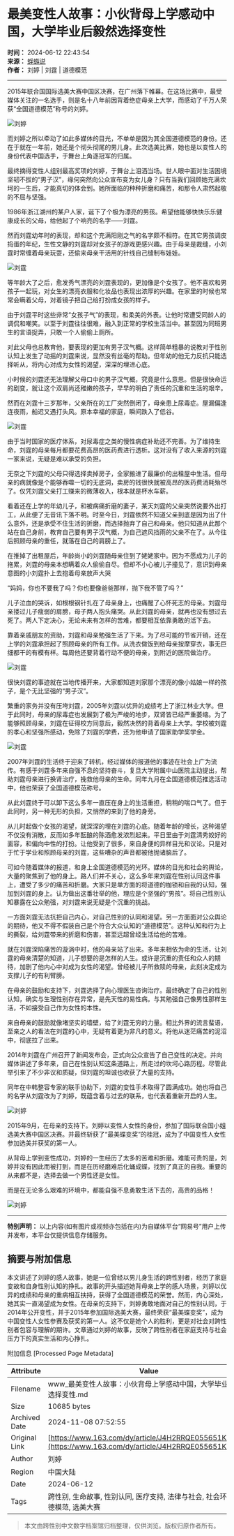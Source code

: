 # 最美变性人故事：小伙背母上学感动中国，大学毕业后毅然选择变性

**时间：** 2024-06-12 22:43:54  
**来源：** [蜉蝣说](https://www.163.com/dy/media/T1692610169361.html)  
**作者：** 刘婷 | 刘霆 | 道德模范  

---

2015年联合国国际选美大赛中国区决赛，在广州落下帷幕。在这场比赛中，最受媒体关注的一名选手，则是名十八年前因背着绝症母亲上大学，而感动了千万人荣获“全国道德模范”称号的刘婷。

![刘婷](https://nimg.ws.126.net/?url=http%3A%2F%2Fdingyue.ws.126.net%2F2024%2F0612%2Ff8f5a756j00sez28t003fd00122010qm.jpg&thumbnail=660x2147483647&quality=80&type=jpg)

而刘婷之所以牵动了如此多媒体的目光，不单单是因为其全国道德模范的身份。还在于就在一年前，她还是个彻头彻尾的男儿身。此次选美比赛，她也是以变性人的身份代表中国选手，于舞台上角逐冠军的归属。

最终摘得变性人组别最高奖项的刘婷，于舞台上泪洒当场。世人眼中面对生活困境坚韧不拔的“男子汉”，缘何突然向公众宣布变为女儿身？只有当我们回顾她充满坎坷的一生后，才能真切的体会到。她所面临的种种折磨和痛苦，和那令人肃然起敬的不屈与坚强。

1986年浙江湖州的某户人家，诞下了个极为漂亮的男孩。希望他能够快快乐乐健康成长的父母，给他起了个响亮的名字——刘霆。

然而刘霆幼年时的表现，却和这个充满阳刚之气的名字颇不相符。在其它男孩调皮捣蛋的年纪，生性文静的刘霆却对女孩子的游戏更感兴趣。由于母亲是裁缝，小刘霆时常缠着母亲玩耍，还偷来母亲干活用的针线自己缝制布娃娃。

![刘霆](https://nimg.ws.126.net/?url=http%3A%2F%2Fdingyue.ws.126.net%2F2024%2F0612%2F9a680cc4j00sez28t001ld0010o00kcm.jpg&thumbnail=660x2147483647&quality=80&type=jpg)

等年龄大了之后，愈发秀气漂亮的刘霆表现的，更加像是个女孩了。他不喜欢和男孩子一起玩，对女生的漂亮衣服和化妆品也表现出浓厚的兴趣。在家里的时候也常常会瞒着父母，对着镜子把自己给打扮成女孩的样子。

由于刘霆平时这些非常“女孩子气”的表现，和柔美的外表。让他时常遭受同龄人的调侃和嘲笑。以至于刘霆往往很难，融入到正常的学校生活当中。甚至因为同班男生的言语捉弄，只敢一个人偷偷上厕所。

对此父母也总教育他，要表现的更加有男子汉气概。这样简单粗暴的说教对于性别认知上发生了动摇的刘霆来说，显然没有丝毫的帮助。但年幼的他无力反抗只能选择听从，将内心对成为女性的渴望，深深的埋进心底。

小时候的刘霆还无法理解父母口中的男子汉气概，究竟是什么意思。但是很快命运的剧变，就让这个双肩尚还稚嫩的孩子，早早的明白了责任的沉重和生活的艰辛。

然而在刘霆十三岁那年，父亲所在的工厂突然倒闭了，母亲患上尿毒症。屋漏偏逢连夜雨，船迟又遇打头风。原本幸福的家庭，瞬间跌入了低谷。

![刘霆](https://nimg.ws.126.net/?url=http%3A%2F%2Fdingyue.ws.126.net%2F2024%2F0612%2Fc6c69f2bj00sez28t002gd000yw00p2m.jpg&thumbnail=660x2147483647&quality=80&type=jpg)

由于当时国家的医疗体系，对尿毒症之类的慢性病症补助还不完善。为了维持生命，刘霆的母亲每月都要花费高昂的医药费进行透析。这对没有了收入来源的刘霆一家来说，无疑是难以承受的负担。

无奈之下刘霆的父母只得选择卖掉房子，全家搬进了最廉价的出租屋中生活。但母亲的病就像是个能够吞噬一切的无底洞，卖房的钱很快就被高昂的医药费消耗殆尽了。仅凭刘霆父亲打工赚来的微薄收入，根本就是杯水车薪。

看着还在上学的年幼儿子，和被病痛折磨的妻子，某天刘霆的父亲突然说要外出打工，从此便了无音讯下落不明。时至今日，刘霆依然不知道父亲到底是因为出了什么意外，还是承受不住生活的折磨，而选择抛弃了自己和母亲。他只知道从此那个站在自己身前，教育自己要有男子汉气概，为自己遮风挡雨的父亲不在了。从今往后照顾母亲的重任，就落在自己的肩膀上了。

在推掉了出租屋后，年龄尚小的刘霆随母亲住到了姥姥家中。因为不愿成为儿子的拖累，刘霆的母亲本想瞒着众人偷偷自尽。但却不小心被儿子撞见了，意识到母亲意图的小刘霆扑上去抱着母亲放声大哭

“妈妈，你也不要我了吗？你也要像爸爸那样，抛下我不管了吗？”

儿子泣血的哭诉，如根根钢针扎在了母亲身上，也痛醒了心怀死志的母亲。刘霆母亲搂过儿子瘦弱的肩膀，母子两人抱头痛哭。从此刘霆的母亲，就再也没有想过去死了。两人下定决心，无论未来有怎样的苦难，都要相互依靠勇敢的活下去。

靠着亲戚朋友的资助，刘霆和母亲勉强生活了下来。为了尽可能的节省开销，还在上学的刘霆承担起了照顾母亲的所有工作。从洗衣做饭到给母亲按摩穿衣，事无巨细都干的有模有样。每周他还要背着行动不便的母亲，到附近的医院做治疗。

![刘霆](https://nimg.ws.126.net/?url=http%3A%2F%2Fdingyue.ws.126.net%2F2024%2F0612%2F2d0598c4j00sez28t0023d0011y00o4m.jpg&thumbnail=660x2147483647&quality=80&type=jpg)

很快刘霆的事迹就在当地传播开来，大家都知道刘家那个漂亮的像小姑娘一样的孩子，是个无比坚强的“男子汉”。

繁重的家务并没有压垮刘霆，2005年刘霆以优异的成绩考上了浙江林业大学。但于此同时，母亲的尿毒症也发展到了极为严峻的地步，双肾皆已经严重萎缩。为了能够照顾母亲，刘霆在征得校方同意后，毅然决然的背着母亲上大学。学校被刘霆的孝心和坚强所感动，免除了刘霆的学费，还为他申请了国家助学奖学金。

![刘霆](https://nimg.ws.126.net/?url=http%3A%2F%2Fdingyue.ws.126.net%2F2024%2F0612%2Fa8c89ff6j00sez28t003ud0011u00p6m.jpg&thumbnail=660x2147483647&quality=80&type=jpg)

2007年刘霆的生活终于迎来了转机，经过媒体的报道他的事迹在社会上广为流传。有感于刘霆多年来自强不息的坚持奋斗，复旦大学附属中山医院主动提出，帮助刘霆母亲进行换肾治疗，挽救他母亲的生命。同年九月在全国道德模范推选活动中，他也荣获了全国道德模范称号。

从此刘霆终于可以卸下这么多年一直压在身上的生活重担，稍稍的喘口气了。但于此同时，另一种无形的负担，又悄然的来到了他的身旁。

从儿时起做个女孩的渴望，就深深的埋在刘霆的心底。随着年龄的增长，这种渴望不仅没有消散，反而如多年酝酿的陈酒愈发浓烈起来。平日里由于刘霆清秀姣好的面容，和偏向中性的打扮。让他受到了很多，来自身便的异样目光和议论。只是对于忙于学业和照顾母亲的刘霆，这些嘈杂的声音都被他抛诸脑后了。

可如今随着媒体的报道，和身上全国道德模范的光环。媒体的目光和社会的舆论，大量的聚焦到了他的身上。路人们并不关心，这么多年来刘霆在性别认同这件事上，遭受了多少的痛苦和折磨。大家只是单方面的将道德的枷锁和自我的认知，强加到刘霆的身上。认为做出这番壮举的他，理应是个坚强的“男孩”。将自己性别认知暴露在公众勉强，对刘霆来说无疑是个沉重的挑战。

一方面刘霆无法抗拒自己内心，对自己性别的认同和渴望。另一方面面对公众舆论的期待，他又不得不假装自己是个符合大众认知的“道德模范”。这种认知和行为上的撕裂，给刘霆带来的折磨和伤害，甚至远超曾经生活给他的苦难。

就在刘霆深陷痛苦的漩涡中时，他的母亲站了出来。多年来相依为命的生活，让刘霆的母亲清楚的知道，儿子想要的是怎样的人生。或许是沉重的责任和众人的期待，加剧了他内心中对成为女性的渴望。曾经被儿子所救赎的母亲，此刻决定成为支撑儿子的有利臂膀。

在母亲的鼓励和支持下，刘霆选择了向心理医生咨询治疗。最终确定了自己的性别认知，确实与生理性别存在异常，是先天性的易性病。与其勉强自己像男性那样生活，不如接受自己作为女性的本性。

来自母亲的鼓励就像堵坚实的墙壁，给了刘霆无穷的力量。相比外界的流言蜚语，至亲之人的看法在刘霆的心中，无疑有着更为非凡的意义。将他从迷茫痛苦的泥沼中，彻底拉了出来。

2014年刘霆在广州召开了新闻发布会，正式向公众宣告了自己变性的决定。并向媒体讲述了多年来，自己在性别认知这条道路上，所走过的坎坷心路历程。尽管此举引来了不少非议和质疑，但刘霆的坦诚也收获了大量的支持。

同年在中韩整容专家的联手协助下，刘霆的变性手术取得了圆满成功。她也将自己的名字从刘霆改为了刘婷，既蕴含着与过去的联系，也代表着重新开启的人生。

![刘婷](https://nimg.ws.126.net/?url=http%3A%2F%2Fdingyue.ws.126.net%2F2024%2F0612%2F175df15ej00sez28t001pd000u800kam.jpg&thumbnail=660x2147483647&quality=80&type=jpg)

2015年9月，在母亲的支持下。刘婷以变性人女性的身份，参加了国际联合国小姐选美大赛中国区决赛。并最终斩获了“最美蝶变奖”的桂冠，成为了中国变性人女性参加选美并获奖的第一人。

从背母上学到变性成功，刘婷的一生经历了太多的苦难和折磨。难能可贵的是，刘婷并没有因此而被打到，而是在历经磨难后化蛹成蝶，找到了真正的自我。重要的从来都不是，选择去做一个男性还是女性。

而是在无论多么艰难的环境中，都能自强不息勇敢生活下去的，高贵的品格！

![刘婷](https://nimg.ws.126.net/?url=http%3A%2F%2Fdingyue.ws.126.net%2F2024%2F0612%2Fac2e55dej00sez28t001jd000i000oqm.jpg&thumbnail=660x2147483647&quality=80&type=jpg)

---

**特别声明：** 以上内容(如有图片或视频亦包括在内)为自媒体平台“网易号”用户上传并发布，本平台仅提供信息存储服务。

## 摘要与附加信息

<!-- tcd_abstract -->
本文讲述了刘婷的感人故事，她是一位曾经以男儿身生活的跨性别者，经历了家庭变故和自身性别认知的挣扎。故事的开头描述她背母亲上学的感人场景，刘婷以优异的成绩和母亲的重病相互扶持，获得了全国道德模范的荣誉。然而，内心深处，她其实一直渴望成为女性。在母亲的支持下，刘婷勇敢地面对自己的性别认同，于2014年公开变性，并于2015年参加国际选美大赛，最终荣获“最美蝶变奖”，成为中国变性人女性参赛及获奖的第一人。这不仅是她个人的胜利，更是对社会对跨性别者包容与理解的期许。文章通过刘婷的故事，反映了跨性别者在家庭支持与社会压力下的真实生活和内心挣扎。
<!-- tcd_abstract_end -->

附加信息 [Processed Page Metadata]

| Attribute       | Value                                  |
|-----------------|----------------------------------------|
| Filename        | www_最美变性人故事：小伙背母上学感动中国，大学毕业后毅然选择变性.md                             |
| Size            | 10685 bytes                           |
| Archived Date   | 2024-11-08 07:52:55                             |
| Original Link   | [https://www.163.com/dy/article/J4H2RRQE055651K3.html](https://www.163.com/dy/article/J4H2RRQE055651K3.html)                       |
| Author          | 刘婷 | 刘霆 | 道德模范                               |
| Region          | 中国大陆                               |
| Date            | 2024-06-12                                 |
| Tags            | 跨性别, 生命故事, 性别认同, 医疗支持, 法律与社会, 社会环境, 道德模范, 选美大赛                                 |
>
> 本文由跨性别中文数字档案馆归档整理，仅供浏览。版权归原作者所有。
>